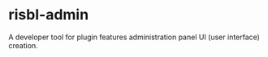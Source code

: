 # risbl-admin
A developer tool for plugin features administration panel UI (user interface) creation.
